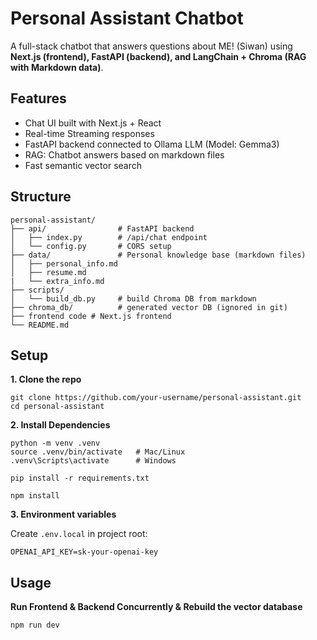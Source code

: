 # Personal Assistant Chatbot
A full-stack chatbot that answers questions about ME! (Siwan) using **Next.js (frontend), FastAPI (backend), and LangChain + Chroma (RAG with Markdown data)**.

## Features
* Chat UI built with Next.js + React
* Real-time Streaming responses
* FastAPI backend connected to Ollama LLM (Model: Gemma3)
* RAG: Chatbot answers based on markdown files 
* Fast semantic vector search

## Structure
```
personal-assistant/
├── api/                # FastAPI backend
│   ├── index.py        # /api/chat endpoint
│   └── config.py       # CORS setup
├── data/               # Personal knowledge base (markdown files)
│   ├── personal_info.md
│   ├── resume.md
|   └── extra_info.md
├── scripts/
│   └── build_db.py     # build Chroma DB from markdown
├── chroma_db/          # generated vector DB (ignored in git)
├── frontend code # Next.js frontend
└── README.md
```

## Setup
**1. Clone the repo**

```
git clone https://github.com/your-username/personal-assistant.git
cd personal-assistant
```

**2. Install Dependencies**

```
python -m venv .venv
source .venv/bin/activate   # Mac/Linux
.venv\Scripts\activate      # Windows

pip install -r requirements.txt
```

```
npm install
```

**3. Environment variables**

Create `.env.local` in project root:

```
OPENAI_API_KEY=sk-your-openai-key
```

## Usage

**Run Frontend & Backend Concurrently & Rebuild the vector database**
```
npm run dev
```
